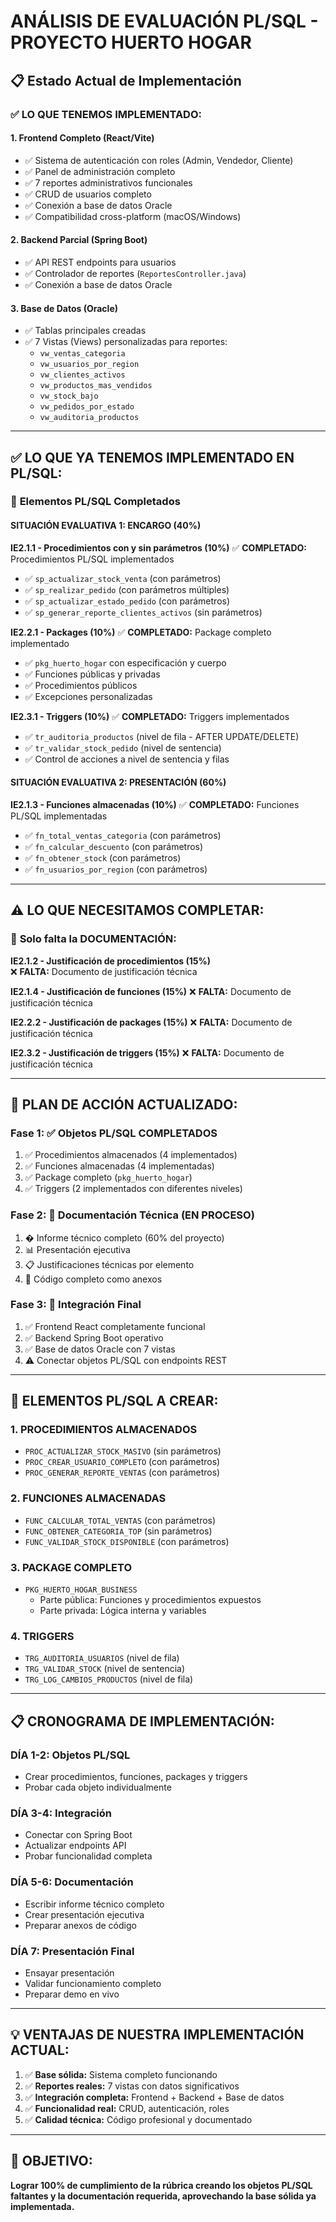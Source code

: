 # ANÁLISIS DE EVALUACIÓN PL/SQL - PROYECTO HUERTO HOGAR

## 📋 Estado Actual de Implementación

### ✅ **LO QUE TENEMOS IMPLEMENTADO:**

#### 1. **Frontend Completo (React/Vite)**
- ✅ Sistema de autenticación con roles (Admin, Vendedor, Cliente)
- ✅ Panel de administración completo
- ✅ 7 reportes administrativos funcionales
- ✅ CRUD de usuarios completo
- ✅ Conexión a base de datos Oracle
- ✅ Compatibilidad cross-platform (macOS/Windows)

#### 2. **Backend Parcial (Spring Boot)**
- ✅ API REST endpoints para usuarios
- ✅ Controlador de reportes (`ReportesController.java`)
- ✅ Conexión a base de datos Oracle

#### 3. **Base de Datos (Oracle)**
- ✅ Tablas principales creadas
- ✅ 7 Vistas (Views) personalizadas para reportes:
  - `vw_ventas_categoria`
  - `vw_usuarios_por_region`
  - `vw_clientes_activos`
  - `vw_productos_mas_vendidos`
  - `vw_stock_bajo`
  - `vw_pedidos_por_estado`
  - `vw_auditoria_productos`

---

## ✅ **LO QUE YA TENEMOS IMPLEMENTADO EN PL/SQL:**

### 🎯 **Elementos PL/SQL Completados**

#### **SITUACIÓN EVALUATIVA 1: ENCARGO (40%)**

**IE2.1.1 - Procedimientos con y sin parámetros (10%)**
✅ **COMPLETADO:** Procedimientos PL/SQL implementados
- ✅ `sp_actualizar_stock_venta` (con parámetros)
- ✅ `sp_realizar_pedido` (con parámetros múltiples)
- ✅ `sp_actualizar_estado_pedido` (con parámetros)
- ✅ `sp_generar_reporte_clientes_activos` (sin parámetros)

**IE2.2.1 - Packages (10%)**
✅ **COMPLETADO:** Package completo implementado
- ✅ `pkg_huerto_hogar` con especificación y cuerpo
- ✅ Funciones públicas y privadas
- ✅ Procedimientos públicos
- ✅ Excepciones personalizadas

**IE2.3.1 - Triggers (10%)**
✅ **COMPLETADO:** Triggers implementados
- ✅ `tr_auditoria_productos` (nivel de fila - AFTER UPDATE/DELETE)
- ✅ `tr_validar_stock_pedido` (nivel de sentencia)
- ✅ Control de acciones a nivel de sentencia y filas

#### **SITUACIÓN EVALUATIVA 2: PRESENTACIÓN (60%)**

**IE2.1.3 - Funciones almacenadas (10%)**
✅ **COMPLETADO:** Funciones PL/SQL implementadas
- ✅ `fn_total_ventas_categoria` (con parámetros)
- ✅ `fn_calcular_descuento` (con parámetros)
- ✅ `fn_obtener_stock` (con parámetros)
- ✅ `fn_usuarios_por_region` (con parámetros)

---

## ⚠️ **LO QUE NECESITAMOS COMPLETAR:**

### 📝 **Solo falta la DOCUMENTACIÓN:**

**IE2.1.2 - Justificación de procedimientos (15%)**  
❌ **FALTA:** Documento de justificación técnica

**IE2.1.4 - Justificación de funciones (15%)**
❌ **FALTA:** Documento de justificación técnica

**IE2.2.2 - Justificación de packages (15%)**
❌ **FALTA:** Documento de justificación técnica

**IE2.3.2 - Justificación de triggers (15%)**
❌ **FALTA:** Documento de justificación técnica

---

## 📝 **PLAN DE ACCIÓN ACTUALIZADO:**

### **Fase 1: ✅ Objetos PL/SQL COMPLETADOS**
1. ✅ Procedimientos almacenados (4 implementados)
2. ✅ Funciones almacenadas (4 implementadas)  
3. ✅ Package completo (`pkg_huerto_hogar`)
4. ✅ Triggers (2 implementados con diferentes niveles)

### **Fase 2: 📄 Documentación Técnica (EN PROCESO)**
1. � Informe técnico completo (60% del proyecto)
2. 📊 Presentación ejecutiva  
3. 📋 Justificaciones técnicas por elemento
4. 🔧 Código completo como anexos

### **Fase 3: 🔗 Integración Final**
1. ✅ Frontend React completamente funcional
2. ✅ Backend Spring Boot operativo
3. ✅ Base de datos Oracle con 7 vistas
4. ⚠️ Conectar objetos PL/SQL con endpoints REST

---

## 🚀 **ELEMENTOS PL/SQL A CREAR:**

### **1. PROCEDIMIENTOS ALMACENADOS**
- `PROC_ACTUALIZAR_STOCK_MASIVO` (sin parámetros)
- `PROC_CREAR_USUARIO_COMPLETO` (con parámetros)
- `PROC_GENERAR_REPORTE_VENTAS` (con parámetros)

### **2. FUNCIONES ALMACENADAS**
- `FUNC_CALCULAR_TOTAL_VENTAS` (con parámetros)
- `FUNC_OBTENER_CATEGORIA_TOP` (sin parámetros)  
- `FUNC_VALIDAR_STOCK_DISPONIBLE` (con parámetros)

### **3. PACKAGE COMPLETO**
- `PKG_HUERTO_HOGAR_BUSINESS`
  - Parte pública: Funciones y procedimientos expuestos
  - Parte privada: Lógica interna y variables

### **4. TRIGGERS**
- `TRG_AUDITORIA_USUARIOS` (nivel de fila)
- `TRG_VALIDAR_STOCK` (nivel de sentencia)
- `TRG_LOG_CAMBIOS_PRODUCTOS` (nivel de fila)

---

## 📋 **CRONOGRAMA DE IMPLEMENTACIÓN:**

### **DÍA 1-2: Objetos PL/SQL**
- Crear procedimientos, funciones, packages y triggers
- Probar cada objeto individualmente

### **DÍA 3-4: Integración**
- Conectar con Spring Boot
- Actualizar endpoints API
- Probar funcionalidad completa

### **DÍA 5-6: Documentación**
- Escribir informe técnico completo
- Crear presentación ejecutiva
- Preparar anexos de código

### **DÍA 7: Presentación Final**
- Ensayar presentación
- Validar funcionamiento completo
- Preparar demo en vivo

---

## 💡 **VENTAJAS DE NUESTRA IMPLEMENTACIÓN ACTUAL:**

1. ✅ **Base sólida:** Sistema completo funcionando
2. ✅ **Reportes reales:** 7 vistas con datos significativos
3. ✅ **Integración completa:** Frontend + Backend + Base de datos
4. ✅ **Funcionalidad real:** CRUD, autenticación, roles
5. ✅ **Calidad técnica:** Código profesional y documentado

---

## 🎯 **OBJETIVO:**
**Lograr 100% de cumplimiento de la rúbrica creando los objetos PL/SQL faltantes y la documentación requerida, aprovechando la base sólida ya implementada.**
